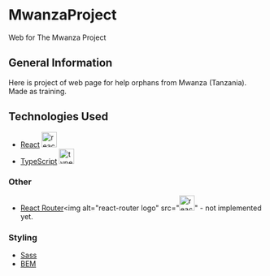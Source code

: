 # MwanzaProject
Web for The Mwanza Project

## General Information
Here is project of web page for help orphans from Mwanza (Tanzania). Made as training. 

## Technologies Used

- [React](https://reactjs.org) <img alt="react logo" src="https://upload.wikimedia.org/wikipedia/commons/thumb/a/a7/React-icon.svg/2300px-React-icon.svg.png" height="30">
- [TypeScript](https://www.typescriptlang.org) <img alt="typescript logo" src="https://upload.wikimedia.org/wikipedia/commons/thumb/4/4c/Typescript_logo_2020.svg/1200px-Typescript_logo_2020.svg.png" height="30">


### Other

- [React Router](https://reactrouter.com)<img alt="react-router logo" src="<img alt="react logo" src="https://upload.wikimedia.org/wikipedia/commons/thumb/a/a7/React-icon.svg/2300px-React-icon.svg.png" height="30">" - not implemented yet.


### Styling

- [Sass](https://sass-lang.com/)
- [BEM](http://getbem.com/)


